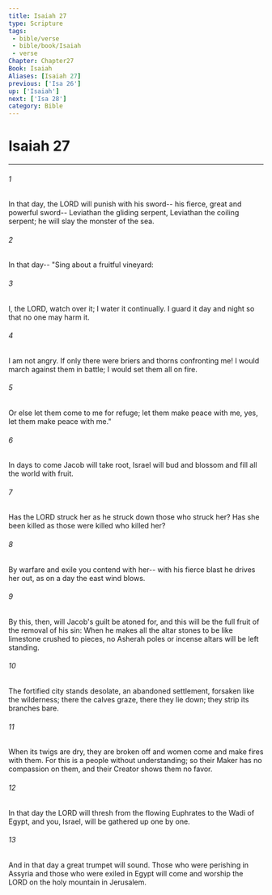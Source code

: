 ```yaml
---
title: Isaiah 27
type: Scripture
tags:
 - bible/verse
 - bible/book/Isaiah
 - verse
Chapter: Chapter27
Book: Isaiah
Aliases: [Isaiah 27]
previous: ['Isa 26']
up: ['Isaiah']
next: ['Isa 28']
category: Bible
---
```

# Isaiah 27

***


###### 1 
In that day, the LORD will punish with his sword-- his fierce, great and powerful sword-- Leviathan the gliding serpent, Leviathan the coiling serpent; he will slay the monster of the sea. 

###### 2 
In that day-- "Sing about a fruitful vineyard: 

###### 3 
I, the LORD, watch over it; I water it continually. I guard it day and night so that no one may harm it. 

###### 4 
I am not angry. If only there were briers and thorns confronting me! I would march against them in battle; I would set them all on fire. 

###### 5 
Or else let them come to me for refuge; let them make peace with me, yes, let them make peace with me." 

###### 6 
In days to come Jacob will take root, Israel will bud and blossom and fill all the world with fruit. 

###### 7 
Has the LORD struck her as he struck down those who struck her? Has she been killed as those were killed who killed her? 

###### 8 
By warfare and exile you contend with her-- with his fierce blast he drives her out, as on a day the east wind blows. 

###### 9 
By this, then, will Jacob's guilt be atoned for, and this will be the full fruit of the removal of his sin: When he makes all the altar stones to be like limestone crushed to pieces, no Asherah poles or incense altars will be left standing. 

###### 10 
The fortified city stands desolate, an abandoned settlement, forsaken like the wilderness; there the calves graze, there they lie down; they strip its branches bare. 

###### 11 
When its twigs are dry, they are broken off and women come and make fires with them. For this is a people without understanding; so their Maker has no compassion on them, and their Creator shows them no favor. 

###### 12 
In that day the LORD will thresh from the flowing Euphrates to the Wadi of Egypt, and you, Israel, will be gathered up one by one. 

###### 13 
And in that day a great trumpet will sound. Those who were perishing in Assyria and those who were exiled in Egypt will come and worship the LORD on the holy mountain in Jerusalem. 
